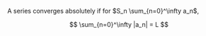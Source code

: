 A series converges absolutely if for $S_n \sum_{n=0}^\infty a_n$,

$$
\sum_{n=0}^\infty |a_n| = L
$$